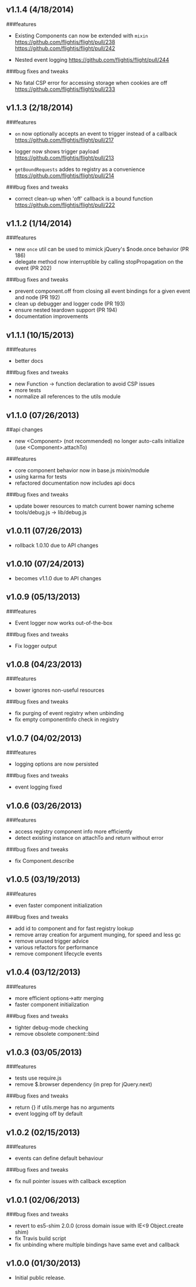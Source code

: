 ## v1.1.4 (4/18/2014)

###features
* Existing Components can now be extended with `mixin`
https://github.com/flightjs/flight/pull/238
https://github.com/flightjs/flight/pull/242

* Nested event logging
https://github.com/flightjs/flight/pull/244

###bug fixes and tweaks

* No fatal CSP error for accessing storage when cookies are off
https://github.com/flightjs/flight/pull/233

## v1.1.3 (2/18/2014)

###features
* `on` now optionally accepts an event to trigger instead of a callback
https://github.com/flightjs/flight/pull/217

* logger now shows trigger payload
https://github.com/flightjs/flight/pull/213

* `getBoundRequests` addes to registry as a convenience
https://github.com/flightjs/flight/pull/214

###bug fixes and tweaks

* correct clean-up when 'off' callback is a bound function
https://github.com/flightjs/flight/pull/222

## v1.1.2 (1/14/2014)

###features
* new `once` util can be used to mimick jQuery's $node.once behavior (PR 186)
* delegate method now interruptible by calling stopPropagation on the event (PR 202)

###bug fixes and tweaks
* prevent component.off from closing all event bindings for a given event and node (PR 192)
* clean up debugger and logger code (PR 193)
* ensure nested teardown support (PR 194)
* documentation improvements

## v1.1.1 (10/15/2013)

###features
* better docs

###bug fixes and tweaks
* new Function -> function declaration to avoid CSP issues
* more tests
* normalize all references to the utils module

## v1.1.0 (07/26/2013)

##api changes
* new \<Component\> (not recommended) no longer auto-calls initialize
(use \<Component\>.attachTo)

###features
* core component behavior now in base.js mixin/module
* using karma for tests
* refactored documentation now includes api docs

###bug fixes and tweaks
* update bower resources to match current bower naming scheme
* tools/debug.js -> lib/debug.js

## v1.0.11 (07/26/2013)

* rollback 1.0.10 due to API changes

## v1.0.10 (07/24/2013)

* becomes v1.1.0 due to API changes

## v1.0.9 (05/13/2013)

###features
* Event logger now works out-of-the-box

###bug fixes and tweaks
* Fix logger output

## v1.0.8 (04/23/2013)

###features
* bower ignores non-useful resources

###bug fixes and tweaks
* fix purging of event registry when unbinding
* fix empty componentInfo check in registry

## v1.0.7 (04/02/2013)

###features
* logging options are now persisted

###bug fixes and tweaks
* event logging fixed

## v1.0.6 (03/26/2013)

###features
* access registry component info more efficiently
* detect existing instance on attachTo and return without error

###bug fixes and tweaks
* fix Component.describe

## v1.0.5 (03/19/2013)

###features
* even faster component initialization

###bug fixes and tweaks
* add id to component and for fast registry lookup
* remove array creation for argument munging, for speed and less gc
* remove unused trigger advice
* various refactors for performance
* remove component lifecycle events

## v1.0.4 (03/12/2013)

###features
* more efficient options->attr merging
* faster component initialization

###bug fixes and tweaks
* tighter debug-mode checking
* remove obsolete component::bind

## v1.0.3 (03/05/2013)

###features
* tests use require.js
* remove $.browser dependency (in prep for jQuery.next)

###bug fixes and tweaks
* return {} if utils.merge has no arguments
* event logging off by default

## v1.0.2 (02/15/2013)

###features
* events can define default behaviour

###bug fixes and tweaks
* fix null pointer issues with callback exception

## v1.0.1 (02/06/2013)

###bug fixes and tweaks
* revert to es5-shim 2.0.0 (cross domain issue with IE<9 Object.create shim)
* fix Travis build script
* fix unbinding where multiple bindings have same evet and callback

## v1.0.0 (01/30/2013)

* Initial public release.
